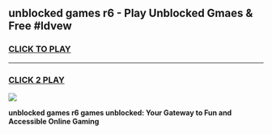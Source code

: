 
## unblocked games r6 - Play Unblocked Gmaes & Free #ldvew
<h3>
<a href="https://news.freeplayer.one?title=unblocked_games_r6&ref=26F">CLICK TO PLAY</a></h3>
<hr>

<h3>
<a href="https://news.freeplayer.one?title=unblocked_games_r6&ref=26F">CLICK 2 PLAY</a>
  
</h3>

<a href="https://news.freeplayer.one?title=unblocked_games_r6&ref=26F/"><img src="https://clearcache.store/games.png"></a>


**unblocked games r6 games unblocked: Your Gateway to Fun and Accessible Online Gaming**
